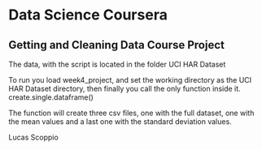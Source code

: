 # Data Science Coursera 
## Getting and Cleaning Data Course Project

The data, with the script is located in the folder UCI HAR Dataset

To run you load week4_project, and set the working directory as the UCI HAR Dataset directory, then finally you call the only function inside it.
create.single.dataframe()

The function will create three csv files, one with the full dataset, one with the mean values and a last one with the standard deviation values.

Lucas Scoppio
